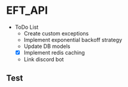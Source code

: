 # EFT_API

- ToDo List
  - Create custom exceptions
  - Implement exponential backoff strategy
  - Update DB models
  - [x] Implement redis caching
  - Link discord bot

## Test
